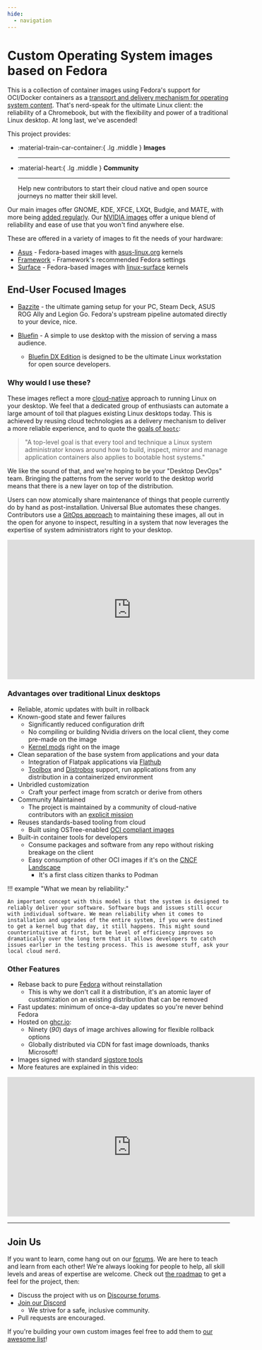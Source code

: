 ```yaml
---
hide:
  - navigation
---
```


# Custom Operating System images based on Fedora

This is a collection of container images using Fedora's support for OCI/Docker containers as a [transport and delivery mechanism for operating system content](https://fedoraproject.org/wiki/Changes/OstreeNativeContainerStable). That's nerd-speak for the ultimate Linux client: the reliability of a Chromebook, but with the flexibility and power of a traditional Linux desktop. At long last, we've ascended!

This project provides:

<div class="grid cards" markdown>

- :material-train-car-container:{ .lg .middle } __Images__

    ---
 
- :material-heart:{ .lg .middle } __Community__

    ---
    Help new contributors to start their cloud native and open source journeys no matter their skill level.

</div>
  
Our main images offer GNOME, KDE, XFCE, LXQt, Budgie, and MATE, with more being [added regularly](https://github.com/orgs/ublue-os/packages). Our [NVIDIA images](https://github.com/orgs/ublue-os/packages?repo_name=nvidia) offer a unique blend of reliability and ease of use that you won't find anywhere else. 

These are offered in a variety of images to fit the needs of your hardware:

- [Asus](https://github.com/orgs/ublue-os/packages?repo_name=asus) - Fedora-based images with [asus-linux.org](https://asus-linux.org) kernels
- [Framework](https://github.com/orgs/ublue-os/packages?repo_name=framework) - Framework's recommended Fedora settings
- [Surface](https://github.com/orgs/ublue-os/packages?repo_name=surface) - Fedora-based images with [linux-surface](https://github.com/linux-surface/linux-surface) kernels

## End-User Focused Images

- [Bazzite](https://bazzite.gg) - the ultimate gaming setup for your PC, Steam Deck, ASUS ROG Ally and Legion Go. Fedora's upstream pipeline automated directly to your device, nice.

- [Bluefin](https://projectbluefin.io/) - A simple to use desktop with the mission of serving a mass audience.
		
	- [Bluefin DX Edition](https://universal-blue.discourse.group/docs?topic=39) is designed to be the ultimate Linux workstation for open source developers.

### Why would I use these?

These images reflect a more [cloud-native](https://about.gitlab.com/topics/cloud-native/) approach to running Linux on your desktop. We feel that a dedicated group of enthusiasts can automate a large amount of toil that plagues existing Linux desktops today. This is achieved by reusing cloud technologies as a delivery mechanism to deliver a more reliable experience, and to quote the [goals of `bootc`](https://github.com/containers/bootc):

> "A top-level goal is that every tool and technique a Linux system administrator knows around how to build, inspect, mirror and manage application containers also applies to bootable host systems."

We like the sound of that, and we're hoping to be your "Desktop DevOps" team. Bringing the patterns from the server world to the desktop world means that there is a new layer on top of the distribution. 

Users can now atomically share maintenance of things that people currently do by hand as post-installation. Universal Blue automates these changes. Contributors use a [GitOps approach](https://github.com/open-gitops/documents/blob/main/PRINCIPLES.md) to maintaining these images, all out in the open for anyone to inspect, resulting in a system that now leverages the expertise of system administrators right to your desktop.

<iframe width="560" height="315" src="https://www.youtube.com/embed/vZ1LRe_foJY" title="YouTube video player" frameborder="0" allow="accelerometer; autoplay; clipboard-write; encrypted-media; gyroscope; picture-in-picture; web-share" allowfullscreen></iframe>  

### Advantages over traditional Linux desktops

- Reliable, atomic updates with built in rollback
- Known-good state and fewer failures
    - Significantly reduced configuration drift
    - No compiling or building Nvidia drivers on the local client, they come pre-made on the image
    - [Kernel mods](https://github.com/ublue-os/akmods) right on the image
- Clean separation of the base system from applications and your data
    - Integration of Flatpak applications via [Flathub](https://flathub.org/home)
    - [Toolbox](https://github.com/containers/toolbox) and [Distrobox](https://github.com/89luca89/distrobox) support, run applications from any distribution in a containerized environment
- Unbridled customization
    - Craft your perfect image from scratch or derive from others
- Community Maintained
    - The project is maintained by a community of cloud-native contributors with an [explicit mission](/mission)
- Reuses standards-based tooling from cloud
    - Built using OSTree-enabled [OCI compliant images](https://opencontainers.org/)
- Built-in container tools for developers
    - Consume packages and software from any repo without risking breakage on the client
    - Easy consumption of other OCI images if it's on the [CNCF Landscape](https://landscape.cncf.io/)
		- It's a first class citizen thanks to Podman

!!! example "What we mean by reliability:"

    An important concept with this model is that the system is designed to reliably deliver your software. Software bugs and issues still occur with individual software. We mean reliability when it comes to installation and upgrades of the entire system, if you were destined to get a kernel bug that day, it still happens. This might sound counterintuitive at first, but be level of efficiency improves so dramatically over the long term that it allows developers to catch issues earlier in the testing process. This is awesome stuff, ask your local cloud nerd.  

### Other Features

- Rebase back to pure [Fedora](https://getfedora.org/en/) without reinstallation 
  	- This is why we don't call it a distribution, it's an atomic layer of customization on an existing distribution that can be removed
- Fast updates: minimum of once-a-day updates so you're never behind Fedora
- Hosted on [ghcr.io](https://github.com/features/packages):
    - Ninety (_90_) days of image archives allowing for flexible rollback options
    - Globally distributed via CDN for fast image downloads, thanks Microsoft!
- Images signed with standard [sigstore tools](https://www.sigstore.dev/)
- More features are explained in this video:

<iframe width="560" height="315" src="https://www.youtube.com/embed/X8h304Jp9N8?start=435" title="YouTube video player" frameborder="0" allow="accelerometer; autoplay; clipboard-write; encrypted-media; gyroscope; picture-in-picture; web-share" allowfullscreen></iframe>

<hr>

## Join Us
If you want to learn, come hang out on our [forums](https://universal-blue.discourse.group/). We are here to teach and learn from each other!  We're always looking for people to help, all skill levels and areas of expertise are welcome. Check out [the roadmap](https://github.com/orgs/ublue-os/projects/1) to get a feel for the project, then:

- Discuss the project with us on [Discourse forums](https://universal-blue.discourse.group/).
- [Join our Discord](https://discord.gg/WEu6BdFEtp)
    - We strive for a safe, inclusive community.
- Pull requests are encouraged.

If you're building your own custom images feel free to add them to [our awesome list](https://universal-blue.discourse.group/docs?topic=340)!
